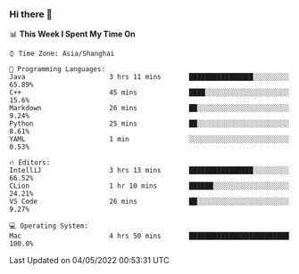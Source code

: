 ### Hi there 👋


<!--START_SECTION:waka-->
📊 **This Week I Spent My Time On** 

```text
⌚︎ Time Zone: Asia/Shanghai

💬 Programming Languages: 
Java                     3 hrs 11 mins       ████████████████░░░░░░░░░   65.89% 
C++                      45 mins             ████░░░░░░░░░░░░░░░░░░░░░   15.6% 
Markdown                 26 mins             ██░░░░░░░░░░░░░░░░░░░░░░░   9.24% 
Python                   25 mins             ██░░░░░░░░░░░░░░░░░░░░░░░   8.61% 
YAML                     1 min               ░░░░░░░░░░░░░░░░░░░░░░░░░   0.53%

🔥 Editors: 
IntelliJ                 3 hrs 13 mins       ████████████████░░░░░░░░░   66.52% 
CLion                    1 hr 10 mins        ██████░░░░░░░░░░░░░░░░░░░   24.21% 
VS Code                  26 mins             ██░░░░░░░░░░░░░░░░░░░░░░░   9.27%

💻 Operating System: 
Mac                      4 hrs 50 mins       █████████████████████████   100.0%

```


 Last Updated on 04/05/2022 00:53:31 UTC
<!--END_SECTION:waka-->

<!--
**SillyPasty/SillyPasty** is a ✨ _special_ ✨ repository because its `README.md` (this file) appears on your GitHub profile.

Here are some ideas to get you started:

- 🔭 I’m currently working on ...
- 🌱 I’m currently learning ...
- 👯 I’m looking to collaborate on ...
- 🤔 I’m looking for help with ...
- 💬 Ask me about ...
- 📫 How to reach me: ...
- 😄 Pronouns: ...
- ⚡ Fun fact: ...
-->


